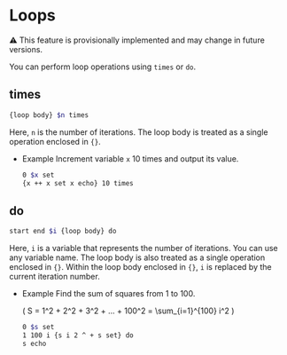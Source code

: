 # Loops

⚠ This feature is provisionally implemented and may change in future versions.

You can perform loop operations using `times` or `do`.

## times
~~~ bash
{loop body} $n times
~~~
Here, `n` is the number of iterations.
The loop body is treated as a single operation enclosed in `{}`.

- Example
    Increment variable `x` 10 times and output its value.
    ~~~ bash
    0 $x set
    {x ++ x set x echo} 10 times
    ~~~

## do
~~~ bash
start end $i {loop body} do
~~~
Here, `i` is a variable that represents the number of iterations. You can use any variable name.
The loop body is also treated as a single operation enclosed in `{}`.
Within the loop body enclosed in `{}`, `i` is replaced by the current iteration number.

- Example
    Find the sum of squares from 1 to 100.

    \( S = 1^2 + 2^2 + 3^2 + ... + 100^2 = \sum_{i=1}^{100} i^2 \)

    ~~~ bash
    0 $s set
    1 100 i {s i 2 ^ + s set} do
    s echo
    ~~~